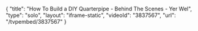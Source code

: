 {
    "title": "How To Build a DIY Quarterpipe - Behind The Scenes - Yer Wel",
    "type": "solo",
    "layout": "iframe-static",
    "videoId": "3837567",
    "url": "\/tvpembed\/3837567"
}